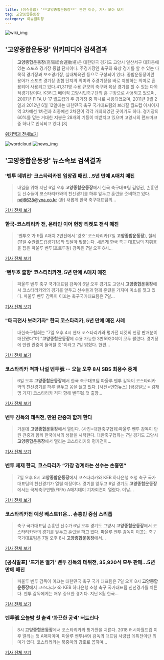```yaml
---
title: (이슈클립) '**고양종합운동장**' 관련 이슈, 기사 모아 보기
tag: 고양종합운동장
category: 이슈클리핑
---
```

![wiki_img](https://user-images.githubusercontent.com/42597476/44503234-41136a80-a6d0-11e8-9071-6fc6418eafe4.png)
## **'**고양종합운동장**'** 위키피디아 검색결과
>**고양종합운동장**(高陽総合運動場)은 대한민국 경기도 고양시 일산서구 대화동에 있는 스포츠 경기장 종합 단지이다. 주경기장인 축구와 육상 경기를 할 수 있는 다목적 경기장과 보조경기장, 실내체육관 등으로 구성되어 있다. 종합운동장이란 용어가 스포츠 경기장 종합 단지의 의미와 주경기장을 바로 지칭하는 의미로 혼용되어 사용되고 있다.41,311명 수용 규모의 축구와 육상 경기를 할 수 있는 다목적경기장이다. K3리그 베이직 고양시민축구단의 홈 구장으로 사용되고 있으며, 2007년 FIFA U-17 월드컵의 주 경기장 중 하나로 사용되었으며, 2011년 9월 2일과 2012년 6월 12일에는 대한민국 축구 국가대표팀의 브라질 월드컵 아시아지역 3차예선 1차전과 최종예선 2차전이 각각 개최되었던 곳이기도 하다. 경기장의 60%를 덮는 거대한 지붕은 28개의 기둥이 떠받치고 있으며 고양시의 랜드마크 중 하나로 인식되고 있다.[3]

<a href="https://ko.wikipedia.org/wiki/고양종합운동장" target="_blank">위키백과 전체보기</a>

![wordcloud](https://s3.ap-northeast-2.amazonaws.com/lyrics101-wordcloud/2018-09-07-1536310007.png)
![news_img](https://user-images.githubusercontent.com/42597476/44507050-1206f400-a6e4-11e8-8d98-7ffbfebb353f.png)
## **'**고양종합운동장**'** 뉴스속보 검색결과
### '벤투 데뷔전' 코스타리카전 입장권 매진…5년 만에 A매치 매진

>내일을 위해 지난 6일 오후 **고양종합운동장**에서 한국 축구대표팀 김영권, 손흥민 등 선수들이 코스타리카와의 친선경기를 하루 앞두고 훈련을 준비하고 있다. pdj6635@yna.co.kr (끝) 새롭게 한국 축구대표팀의...

<a href="http://app.yonhapnews.co.kr/YNA/Basic/SNS/r.aspx?c=AKR20180907126600007&did=1195m" target="_blank">기사 전체 보기</a>

### 한국-코스티리카 전, 온라인 이어 현장 티켓도 전석 매진

>'벤투호'가 9월 A매치 2연전에서 '강호' 코스타리카(7일 **고양종합운동장**), 칠레(11일 수원월드컵경기장)와 잇달아 맞붙는다. 새롭게 한국 축구 대표팀의 지휘봉을 잡은 파울루 벤투(포르투갈) 감독은 7일 오후 8시...

<a href="http://news20.busan.com/controller/newsController.jsp?newsId=20180907000198" target="_blank">기사 전체 보기</a>

### ‘벤투호 출항’ 코스티리카전, 5년 만에 A매치 매진

>파울루 벤투 축구 국가대표팀 감독이 6일 오후 경기도 고양시 **고양종합운동장**에서 코스타리카와의 경기를 앞두고 선수들과 함께 훈련을 가지며 미소를 짓고 있다. 파울루 벤투 감독이 이끄는 축구국가대표팀은 7일...

<a href="http://news.joins.com/article/olink/22544288" target="_blank">기사 전체 보기</a>

### "태극전사 보러가자" 한국 코스타리카, 5년 만에 매진 사례

>대한축구협회는 "7일 오후 4시 현재 코스타리카와 평가전 티켓의 현장 판매분이 매진됐다"며 "**고양종합운동장**에 수용 가능한 3만5920석이 모두 팔렸다. 경기장에 만원 관중이 들어찰 것"이라고 7일 밝혔다. 한편...

<a href="http://stoo.asiae.co.kr/news/naver_view.htm?idxno=2018090715541545300" target="_blank">기사 전체 보기</a>

### 코스타리카 격파 나설 벤투號 ··· 오늘 오후 8시 SBS 최용수 중계

>6일 오후 **고양종합운동장**에서 한국 축구대표팀 파울루 벤투 감독이 코스타리카와의 친선경기를 하루 앞두고 몸을 풀고 있다. [사진=연합뉴스] [금강일보 = 김재명 기자]  코스타리카 격파 향해 벤투號 첫 출항...

<a href="http://www.ggilbo.com/news/articleView.html?idxno=543693" target="_blank">기사 전체 보기</a>

### 벤투 감독의 데뷔전, 만원 관중과 함께 한다

>가운데 **고양종합운동장**에서 열린다. (사진=대한축구협회)파울루 벤투 감독이 만원 관중과 함께 한국에서의 생활을 시작한다. 대한축구협회는 7일 경기도 고양시 **고양종합운동장**에서 열리는 코스타리카와 평가전이...

<a href="http://www.nocutnews.co.kr/news/5028438" target="_blank">기사 전체 보기</a>

### 벤투 체제 한국, 코스타리카 “가장 경계하는 선수는 손흥민”

>7일 오후 8시 **고양종합운동장**에서 코스타리카와 KEB 하나은행 초청 축구 국가대표팀의 친선경기가 열릴 예정이다. 경기를 앞두고 6일 경기도 **고양종합운동장**에서는 국제축구연맹(FIFA) A매치데이 기자회견이 열렸다. 이날...

<a href="http://www.kookje.co.kr/news2011/asp/newsbody.asp?code=0600&key=20180907.99099002675" target="_blank">기사 전체 보기</a>

### 코스타리카전 예상 베스트11은... 손흥민 중심 스리톱

>축구 국가대표팀 손흥민 선수가 6일 오후 경기도 고양시 **고양종합운동장**에서 코스타리카와의 경기를 앞두고 훈련을 하고 있다. 파울루 벤투 감독이 이끄는 축구국가대표팀은 7일 오후 8시 **고양종합운동장**에서...

<a href="http://news1.kr/articles/?3420133" target="_blank">기사 전체 보기</a>

### [공식발표] '뜨거운 열기' 벤투 감독의 데뷔전, 35,920석 모두 판매...5년 만에 매진

>파울루 벤투 감독이 이끄는 대한민국 축구 국가 대표팀은 7일 오후 8시 **고양종합운동장**에서 코스타리카와 KEB 하나은행 초청 축구 국가대표팀 친선경기를 치른다. 벤투 감독에게는 매우 중요한 경기다. 지난 8월 한국...

<a href="http://www.interfootball.co.kr/news/articleView.html?idxno=239087" target="_blank">기사 전체 보기</a>

### 벤투號 오늘밤 첫 출격 ‘화끈한 공격’ 터트린다

>8시 **고양종합운동장**에서 코스타리카와 평가전을 치른다. 2018 러시아월드컵 이후 열리는 첫 A매치이며, 파울루 벤투(49) 감독의 대표팀 사령탑 데뷔전이란 의미가 있다. 코스타리카는 북중미의 강호로 꼽히며...

<a href="http://www.munhwa.com/news/view.html?no=2018090701032039321001" target="_blank">기사 전체 보기</a>


